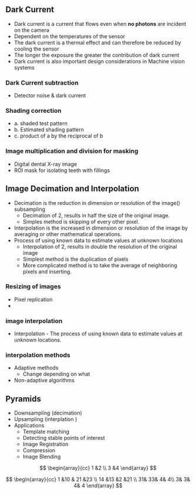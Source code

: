 

## Dark Current
- Dark current is a current that flows even when **no photons** are incident on the camera
- Dependent on the temperatures of the sensor
- The dark current is a thermal effect and can therefore be reduced by cooling the sensor
- The longer the exposure the greater the contribution of dark current
- Dark current is also important design considerations in Machine vision systems 


### Dark Current subtraction
- Detector noise & dark current

### Shading correction
- a. shaded test pattern
- b. Estimated shading pattern
- c. product of a by the reciprocal of b

### Image multiplication and division for masking
- Digital dental X-ray image
- ROI  mask for isolating teeth with fillings


## Image Decimation and Interpolation 
- Decimation is the reduction in dimension or resolution of the image() subsampling
	- Decimation of 2, results in half the size of the original image.
	- Simples method is skipping of every other pixel.
- Interpolation is the increased in dimension or resolution of the image by averaging or other mathematical operations.
- Process of using known data to estimate values at unknown locations 
	- Interpolation of 2, results in double the resolution of the original image 
	- Simplest method is the duplication of pixels
	- More complicated method is to take the average of neighboring pixels and inserting. 

### Resizing of images
- Pixel replication
- 

### image interpolation
- Interpolation - The process of using known data to estimate values at unknown locations. 

### interpolation methods
- Adaptive methods
	- Change depending on what 
- Non-adaptive algorithms



## Pyramids
- Downsampling (decimation)
- Upsampling (interplation )
- Applications
	- Template matching
	- Detecting stable points of interest
	- Image Registration
	- Compression
	- Image Blending


$$
\begin{array}{cc}
1 &2 \\
3 &4
\end{array}
$$

$$
\begin{array}{cc}
1 &10 & 21 &23 \\
14 &13 &2 &21 \\
31& 33& 4& 4\\
3& 3& 4& 4
\end{array}
$$